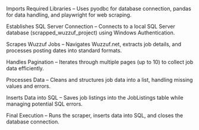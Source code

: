 Imports Required Libraries – Uses pyodbc for database connection, pandas for data handling, and playwright for web scraping.

Establishes SQL Server Connection – Connects to a local SQL Server database (scrapped_wuzzuf_project) using Windows Authentication.

Scrapes Wuzzuf Jobs – Navigates Wuzzuf.net, extracts job details, and processes posting dates into standard formats.

Handles Pagination – Iterates through multiple pages (up to 10) to collect job data efficiently.

Processes Data – Cleans and structures job data into a list, handling missing values and errors.

Inserts Data into SQL – Saves job listings into the JobListings table while managing potential SQL errors.

Final Execution – Runs the scraper, inserts data into SQL, and closes the database connection.








